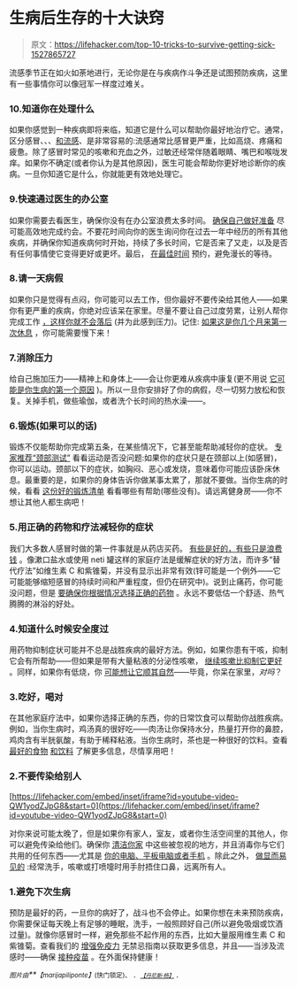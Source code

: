 # 生病后生存的十大诀窍

> 原文：<https://lifehacker.com/top-10-tricks-to-survive-getting-sick-1527865727>

流感季节正在如火如荼地进行，无论你是在与疾病作斗争还是试图预防疾病，这里有一些事情你可以像冠军一样度过难关。



### 10.知道你在处理什么

如果你感觉到一种疾病即将来临，知道它是什么可以帮助你最好地治疗它。通常，区分感冒、、、[和流感](https://lifehacker.com/the-no-nonsense-non-alarmist-essential-guide-to-the-f-5975895)、是非常容易的:流感通常比感冒更严重，比如高烧、疼痛和疲惫。除了感冒时常见的咳嗽和充血之外，过敏还经常伴随着眼睛、嘴巴和喉咙发痒。如果你不确定(或者你认为是其他原因)，医生可能会帮助你更好地诊断你的疾病。一旦你知道它是什么，你就能更有效地处理它。

### 9.快速通过医生的办公室

如果你需要去看医生，确保你没有在办公室浪费太多时间。 [确保自己做好准备](https://lifehacker.com/be-a-better-patient-what-your-doctor-recommends-when-y-1527394524) 尽可能高效地完成约会。不要花时间向你的医生询问你在过去一年中经历的所有其他疾病，并确保你知道疾病何时开始，持续了多长时间，它是否来了又走，以及是否有任何事情使它变得更好或更坏。最后， [在最佳时间](http://lifehacker.com/avoid-these-appointment-times-to-skip-the-wait-at-the-d-1208620665) 预约，避免漫长的等待。

### 8.请一天病假

如果你只是觉得有点闷，你可能可以去工作，但你最好不要传染给其他人——如果你有更严重的疾病，你绝对应该呆在家里。尽量不要让自己过度劳累，让别人帮你完成工作 [，这样你就不会落后](http://lifehacker.com/how-can-i-take-sick-day-without-falling-behind-5951248) (并为此感到压力)。记住: [如果这是你几个月来第一次休息](http://lifehacker.com/if-a-sick-day-is-the-first-break-youve-had-in-months-y-5985176) ，你可能需要慢下来！

### 7.消除压力

给自己施加压力——精神上和身体上——会让你更难从疾病中康复(更不用说 [它可能是你生病的第一个原因](https://lifehacker.com/constant-chronic-stress-can-make-you-sick-5900570) )。所以一旦你安排好了你的病假，尽一切努力放松和恢复。关掉手机，做些瑜伽，或者洗个长时间的热水澡——。

### 6.锻炼(如果可以的话)

锻炼不仅能帮助你完成第五条，在某些情况下，它甚至能帮助减轻你的症状。 [专家推荐“颈部测试”](https://lifehacker.com/know-when-to-stop-exercising-when-you-have-a-cold-5718910) 看看运动是否没问题:如果你的症状只是在颈部以上(如感冒)，你可以运动。颈部以下的症状，如胸闷、恶心或发烧，意味着你可能应该卧床休息。最重要的是，如果你的身体告诉你做某事太累了，那就不要做。当你生病的时候，看看 [这份好的锻炼清单](http://www.cnn.com/2013/10/10/health/exercising-with-cold-flu/) 看看哪些有帮助(哪些没有)。请远离健身房——你不想让其他人都生病吧！

### 5.用正确的药物和疗法减轻你的症状

我们大多数人感冒时做的第一件事就是从药店买药。 [有些是好的，有些只是浪费钱](https://lifehacker.com/how-to-most-effectively-battle-the-common-cold-5686387) 。像漱口盐水或使用 neti 罐这样的家庭疗法是缓解症状的好方法，而许多“替代疗法”如维生素 C 和紫锥菊，并没有显示出非常有效(锌可能是一个例外——它可能能够缩短感冒的持续时间和严重程度，但仍在研究中)。说到止痛药，你可能没问题，但是 [要确保你根据情况选择正确的药物](http://lifehacker.com/whats-the-difference-between-pain-relievers-should-i-512827959) 。永远不要低估一个舒适、热气腾腾的淋浴的好处。

### 4.知道什么时候安全度过

用药物抑制症状可能并不总是战胜疾病的最好方法。例如，如果你患有干咳，抑制它会有所帮助——但如果是带有大量粘液的分泌性咳嗽， [继续咳嗽比抑制它更好](http://www.webmd.com/cold-and-flu/cold-guide/cough-syrup-cough-medicine) 。同样，如果你有低烧，你 [可能想让它顺其自然](https://lifehacker.com/consider-riding-out-a-fever-instead-of-treating-it-5867965)——毕竟，你呆在家里，*对吗*？

### 3.吃好，喝对

在其他家庭疗法中，如果你选择正确的东西，你的日常饮食可以帮助你战胜疾病。例如，当你生病时，鸡汤真的很好吃——肉汤让你保持水分，热量打开你的鼻腔，鸡肉含有半胱氨酸，有助于稀释粘液。当你生病时，茶也是一种很好的饮料。查看 [最好的食物](https://lifehacker.com/the-best-and-worst-foods-to-help-you-recover-when-you-1525205284) [和饮料](http://lifehacker.com/the-best-drinks-for-when-you-are-sick-exercising-and-1518503922) 了解更多信息，尽情享用吧！

### 2.不要传染给别人

 [https://lifehacker.com/embed/inset/iframe?id=youtube-video-QW1yodZJpG8&start=0](https://lifehacker.com/embed/inset/iframe?id=youtube-video-QW1yodZJpG8&start=0) 

对你来说可能太晚了，但是如果你有家人，室友，或者你生活空间里的其他人，你可以避免传染给他们。确保你 [清洁你家](https://lifehacker.com/clean-these-overlooked-places-after-recovering-from-ill-5544430) 中这些被忽视的地方，并且消毒你与它们共用的任何东西——尤其是 [你的电脑、平板电脑或者手机](http://lifehacker.com/how-to-safely-disinfect-and-clean-your-gadgets-5665119) 。除此之外， [做显而易见的](http://www.webmd.com/cold-and-flu/treat-symptoms-12/contagious-colds) :经常洗手，咳嗽或打喷嚏时用手肘捂住口鼻，远离所有人。

### 1.避免下次生病

预防是最好的药，一旦你的病好了，战斗也不会停止。如果你想在未来预防疾病，你需要保证每天晚上有足够的睡眠，洗手，一般照顾好自己(所以避免吸烟或饮酒过量)。就像你感冒时一样，避免那些不起作用的东西，比如大量服用维生素 C 和紫锥菊。查看我们的 [增强免疫力](https://lifehacker.com/the-no-bs-guide-to-boosting-your-immunity-and-avoiding-5858209) 无禁忌指南以获取更多信息，并且——当涉及流感时——确保 [接种疫苗](http://io9.com/lets-just-debunk-every-flu-vaccine-myth-in-one-fell-sw-1454237689) 。在外面保持健康！

*<small>图片由</small>**<small>【marijapiliponte】</small>*<small>(快门锁定)、 *<small>，</small>* [*<small>【丹尼斯·杨】</small>*](http://www.flickr.com/photos/dennis/4345236031/) *<small>，</small>*</small>
